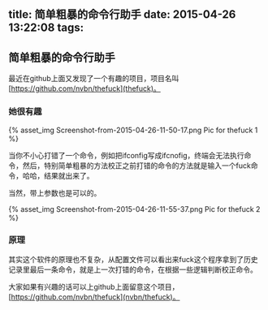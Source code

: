 title: 简单粗暴的命令行助手
date: 2015-04-26 13:22:08
tags:
---

## 简单粗暴的命令行助手

最近在github上面又发现了一个有趣的项目，项目名叫[https://github.com/nvbn/thefuck](thefuck)。

### 她很有趣

{% asset_img Screenshot-from-2015-04-26-11-50-17.png Pic for thefuck 1 %}

当你不小心打错了一个命令，例如把ifconfig写成ifcnofig，终端会无法执行命令，然后，特别简单粗暴的方法校正之前打错的命令的方法就是输入一个fuck命令，哈哈，结果就出来了。

当然，带上参数也是可以的。

{% asset_img Screenshot-from-2015-04-26-11-55-37.png Pic for thefuck 2 %}

### 原理

其实这个软件的原理也不复杂，从配置文件可以看出来fuck这个程序拿到了历史记录里最后一条命令，就是上一次打错的命令，在根据一些逻辑判断校正命令。

大家如果有兴趣的话可以上github上面留意这个项目，[https://github.com/nvbn/thefuck](nvbn/thefuck)。